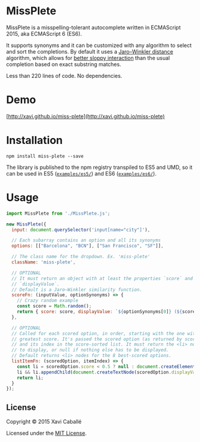 # MissPlete

MissPlete is a misspelling-tolerant autocomplete written in ECMAScript 2015, aka
ECMAScript 6 (ES6).

It supports synonyms and it can be customized with any algorithm to select and
sort the completions. By default it uses a
[Jaro–Winkler distance](https://en.wikipedia.org/wiki/Jaro%E2%80%93Winkler_distance)
algorithm, which allows for
[better sloppy interaction](https://vimeo.com/28758945#t=11m35s)
than the usual completion based on exact substring matches.

Less than 220 lines of code. No dependencies.

# Demo

[http://xavi.github.io/miss-plete](http://xavi.github.io/miss-plete)

# Installation

    npm install miss-plete --save

The library is published to the npm registry transpiled to ES5 and UMD, so it can be used in ES5 ([`examples/es5/`](https://github.com/xavi/miss-plete/tree/gh-pages/examples/es5)) and ES6 ([`examples/es6/`](https://github.com/xavi/miss-plete/tree/gh-pages/examples/es6)).


# Usage

```javascript
import MissPlete from './MissPlete.js';

new MissPlete({
  input: document.querySelector('input[name="city"]'),

  // Each subarray contains an option and all its synonyms
  options: [["Barcelona", "BCN"], ["San Francisco", "SF"]],

  // The class name for the dropdown. Ex. 'miss-plete'
  className: 'miss-plete',

  // OPTIONAL
  // It must return an object with at least the properties `score` and
  // `displayValue`.
  // Default is a Jaro–Winkler similarity function.
  scoreFn: (inputValue, optionSynonyms) => {
    // Crazy random example
    const score = Math.random();
    return { score: score, displayValue: `${optionSynonyms[0]} (${score})` };
  },

  // OPTIONAL
  // Called for each scored option, in order, starting with the one with the
  // greatest score. It's passed the scored option (as returned by scoreFn)
  // and its index in the score-sorted list. It must return the <li> node
  // to display, or null if nothing else has to be displayed.
  // Default returns <li> nodes for the 8 best-scored options.
  listItemFn: (scoredOption, itemIndex) => {
    const li = scoredOption.score < 0.5 ? null : document.createElement("li");
    li && li.appendChild(document.createTextNode(scoredOption.displayValue));
    return li;
  }
});
```


## License

Copyright © 2015 Xavi Caballé

Licensed under the [MIT License](LICENSE).
